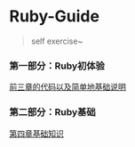 # Ruby-Guide

> self exercise~

### 第一部分：Ruby初体验
[前三章的代码以及简单地基础说明](./Ruby_Part_One "前三章的代码以及简单地基础说明")

### 第二部分：Ruby基础
[第四章基础知识](./Ruby_Part_Two_Ruby_basic/chapter4_object_variable_constant/4_basicKnowledge.md "第四章基础知识")

